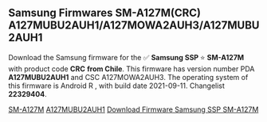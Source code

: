 <h2>Samsung Firmwares SM-A127M(CRC) A127MUBU2AUH1/A127MOWA2AUH3/A127MUBU2AUH1</h2>
Download the Samsung firmware for the ✅ <strong>Samsung SSP </strong> ⭐ <strong>SM-A127M</strong> with product code <strong>CRC</strong> <strong> from Chile</strong>. This firmware has version number PDA <strong>A127MUBU2AUH1</strong> and CSC A127MOWA2AUH3. The operating system of this firmware is Android R , with build date 2021-09-11. Changelist <strong>22329404</strong>.


[SM-A127M](https://samfirm.shop/samsung/model/SM-A127M)
[A127MUBU2AUH1](https://samfirm.shop/samsung/pda/A127MUBU2AUH1)
[Download Firmware Samsung SSP SM-A127M](https://samfirm.shop/samsung/firmware/454946)
